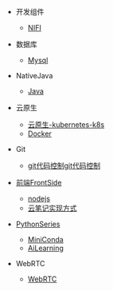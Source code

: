 * 开发组件
  * [NIFI](/大数据开发组件/NIFI.md)
* 数据库
  * [Mysql](/数据库/Mysql/SQL_Mysql.md)
* NativeJava
  * [Java](/NativeJava/NativeJava.md)

* 云原生
  * [云原生-kubernetes-k8s](/云原生/云原生-kubernetes-k8s/)
  * [Docker](/云原生/Docker/)
* Git
  * [git代码控制git代码控制](/Git_Hub_Lab_Pod/git代码控制.md)
* [前端FrontSide](/前端FrontSide/FrontSide.md)
  * [nodejs](/前端FrontSide/nodejs.md)
  * [云笔记实现方式](/前端FrontSide/云笔记实现方式.md)
* [PythonSeries](/PythonSeries/PythonSeries.md)
  * [MiniConda](/PythonSeries/MiniConda.md)
  * [AiLearning](/PythonSeries/AiLearning/)
* WebRTC
  * [WebRTC](/WebRTC/WebRTC.md)
